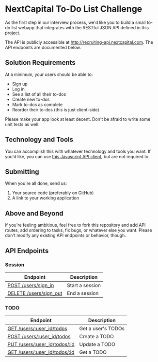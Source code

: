 # NextCapital To-Do List Challenge

As the first step in our interview process, we'd like you to build a small to-do list webapp that integrates with the RESTful JSON API defined in this project.

The API is publicly accessible at http://recruiting-api.nextcapital.com. The API endpoints are documented below.

## Solution Requirements

At a minimum, your users should be able to:

* Sign up
* Log in
* See a list of all their to-dos
* Create new to-dos
* Mark to-dos as complete
* Reorder their to-dos (this is just client-side)

Please make your app look at least decent. Don't be afraid to write some unit tests as well.

## Technology and Tools

You can accomplish this with whatever technology and tools you want. If you'd like, you can use [this Javascript API client](https://github.com/clarkr/nextcapital-todo-api-client-jquery), but are not required to.

## Submitting

When you're all done, send us:

1. Your source code (preferably on GitHub)
1. A link to your working application

## Above and Beyond

If you're feeling ambitious, feel free to fork this repository and add API routes, add ordering to tasks, fix bugs, or whatever else you want. Please don't modify any existing API endpoints or behavior, though.

## API Endpoints

### Session

| Endpoint | Description |
| ---- | --------------- |
| [POST /users/sign_in](/doc/session.md#post-userssign_in) | Start a session |
| [DELETE /users/sign_out](/doc/session.md#delete-userssign_out) | End a session |

### TODO

| Endpoint | Description |
| ---- | --------------- |
| [GET /users/:user_id/todos](/doc/todo.md#get-usersuser_idtodos)     | Get a user's TODOs|
| [POST /users/:user_id/todos](doc/todo.md#post-usersuser_idtodos)    | Create a TODO|
| [PUT /users/:user_id/todos/:id](/doc/todo.md#put-usersuser_idtodos) | Update a TODO|
| [GET /users/:user_id/todos/:id](/doc/todo.md#get-usersuser_idtodos) | Get a TODO|
